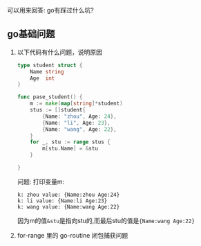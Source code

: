 可以用来回答: go有踩过什么坑?

## go基础问题
1. 以下代码有什么问题，说明原因
    ```go
    type student struct {
        Name string
        Age  int
    }

    func pase_student() {
        m := make(map[string]*student)
        stus := []student{
            {Name: "zhou", Age: 24},
            {Name: "li", Age: 23},
            {Name: "wang", Age: 22},
        }
        for _, stu := range stus {
            m[stu.Name] = &stu
        }

    }
    ```

    问题: 打印变量m:
    ```
    k: zhou value: {Name:zhou Age:24}
    k: li value: {Name:li Age:23}
    k: wang value: {Name:wang Age:22}
    ```
    因为m的值`&stu`是指向stu的,而最后stu的值是`{Name:wang Age:22}`


2. for-range 里的 go-routine 闭包捕获问题




